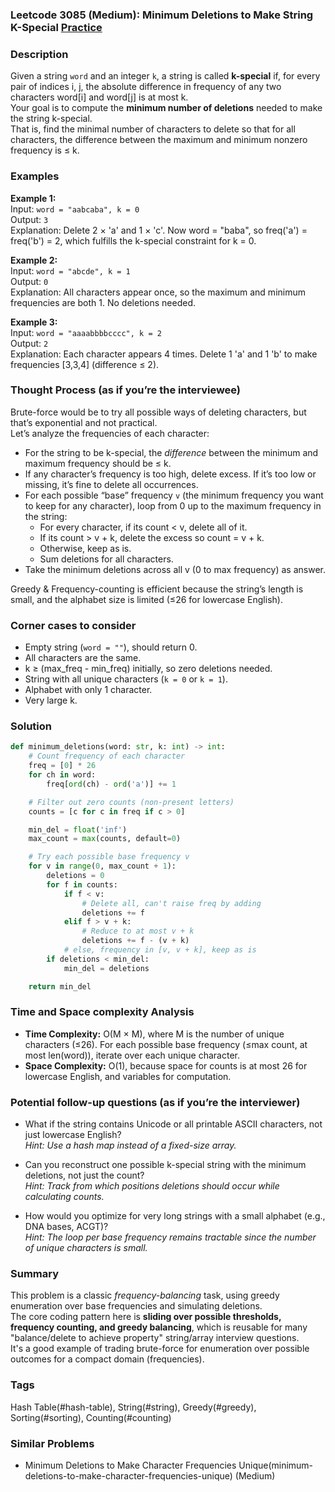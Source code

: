 ### Leetcode 3085 (Medium): Minimum Deletions to Make String K-Special [Practice](https://leetcode.com/problems/minimum-deletions-to-make-string-k-special)

### Description  
Given a string `word` and an integer `k`, a string is called **k-special** if, for every pair of indices i, j, the absolute difference in frequency of any two characters word[i] and word[j] is at most k.  
Your goal is to compute the **minimum number of deletions** needed to make the string k-special.  
That is, find the minimal number of characters to delete so that for all characters, the difference between the maximum and minimum nonzero frequency is ≤ k.

### Examples  

**Example 1:**  
Input: `word = "aabcaba", k = 0`  
Output: `3`  
Explanation: Delete 2 × 'a' and 1 × 'c'. Now word = "baba", so freq('a') = freq('b') = 2, which fulfills the k-special constraint for k = 0.

**Example 2:**  
Input: `word = "abcde", k = 1`  
Output: `0`  
Explanation: All characters appear once, so the maximum and minimum frequencies are both 1. No deletions needed.

**Example 3:**  
Input: `word = "aaaabbbbcccc", k = 2`  
Output: `2`  
Explanation: Each character appears 4 times. Delete 1 'a' and 1 'b' to make frequencies [3,3,4] (difference ≤ 2).

### Thought Process (as if you’re the interviewee)  
Brute-force would be to try all possible ways of deleting characters, but that’s exponential and not practical.  
Let’s analyze the frequencies of each character:
- For the string to be k-special, the *difference* between the minimum and maximum frequency should be ≤ k.
- If any character’s frequency is too high, delete excess. If it’s too low or missing, it’s fine to delete all occurrences.
- For each possible “base” frequency `v` (the minimum frequency you want to keep for any character), loop from 0 up to the maximum frequency in the string:
    - For every character, if its count < v, delete all of it.  
    - If its count > v + k, delete the excess so count = v + k.
    - Otherwise, keep as is.
    - Sum deletions for all characters.
- Take the minimum deletions across all v (0 to max frequency) as answer.

Greedy & Frequency-counting is efficient because the string’s length is small, and the alphabet size is limited (≤26 for lowercase English).

### Corner cases to consider  
- Empty string (`word = ""`), should return 0.
- All characters are the same.
- k ≥ (max_freq - min_freq) initially, so zero deletions needed.
- String with all unique characters (`k = 0` or `k = 1`).
- Alphabet with only 1 character.
- Very large k.

### Solution

```python
def minimum_deletions(word: str, k: int) -> int:
    # Count frequency of each character
    freq = [0] * 26
    for ch in word:
        freq[ord(ch) - ord('a')] += 1

    # Filter out zero counts (non-present letters)
    counts = [c for c in freq if c > 0]

    min_del = float('inf')
    max_count = max(counts, default=0)

    # Try each possible base frequency v
    for v in range(0, max_count + 1):
        deletions = 0
        for f in counts:
            if f < v:
                # Delete all, can't raise freq by adding
                deletions += f
            elif f > v + k:
                # Reduce to at most v + k
                deletions += f - (v + k)
            # else, frequency in [v, v + k], keep as is
        if deletions < min_del:
            min_del = deletions

    return min_del
```

### Time and Space complexity Analysis  

- **Time Complexity:** O(M × M), where M is the number of unique characters (≤26). For each possible base frequency (≤max count, at most len(word)), iterate over each unique character.
- **Space Complexity:** O(1), because space for counts is at most 26 for lowercase English, and variables for computation.

### Potential follow-up questions (as if you’re the interviewer)  

- What if the string contains Unicode or all printable ASCII characters, not just lowercase English?  
  *Hint: Use a hash map instead of a fixed-size array.*

- Can you reconstruct one possible k-special string with the minimum deletions, not just the count?  
  *Hint: Track from which positions deletions should occur while calculating counts.*

- How would you optimize for very long strings with a small alphabet (e.g., DNA bases, ACGT)?  
  *Hint: The loop per base frequency remains tractable since the number of unique characters is small.*

### Summary
This problem is a classic *frequency-balancing* task, using greedy enumeration over base frequencies and simulating deletions.  
The core coding pattern here is **sliding over possible thresholds, frequency counting, and greedy balancing**, which is reusable for many "balance/delete to achieve property" string/array interview questions.  
It's a good example of trading brute-force for enumeration over possible outcomes for a compact domain (frequencies).

### Tags
Hash Table(#hash-table), String(#string), Greedy(#greedy), Sorting(#sorting), Counting(#counting)

### Similar Problems
- Minimum Deletions to Make Character Frequencies Unique(minimum-deletions-to-make-character-frequencies-unique) (Medium)